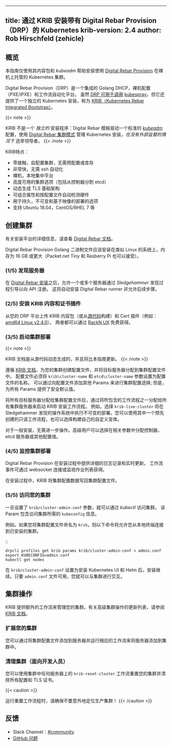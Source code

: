 <!--
title: Installing Kubernetes with Digital Rebar Provision (DRP) via KRIB
krib-version: 2.4
author: Rob Hirschfeld (zehicle)
-->
---
title: 通过 KRIB 安装带有 Digital Rebar Provision（DRP）的 Kubernetes
krib-version: 2.4
author: Rob Hirschfeld (zehicle)
---

<!--
## Overview
-->
## 概览

<!--
This guide helps to install a Kubernetes cluster hosted on bare metal with [Digital Rebar Provision](https://github.com/digitalrebar/provision) using only its Content packages and *kubeadm*. 
-->
本指南仅使用其内容包和 *kubeadm* 帮助安装使用 [Digital Rebar Provision](https://github.com/digitalrebar/provision) 在裸机上托管的 Kubernetes 集群。

<!--
Digital Rebar Provision (DRP) is an integrated Golang DHCP, bare metal provisioning (PXE/iPXE) and workflow automation platform. While [DRP can be used to invoke](https://provision.readthedocs.io/en/tip/doc/integrations/ansible.html) [kubespray](../kubespray), it also offers a self-contained Kubernetes installation known as [KRIB (Kubernetes Rebar Integrated Bootstrap)](https://github.com/digitalrebar/provision-content/tree/master/krib).
-->
Digital Rebar Provision（DRP）是一个集成的 Golang DHCP，裸机配置（PXE/iPXE）和工作流自动化平台。 虽然 [DRP 可用于调用](https://provision.readthedocs.io/en/tip/doc/integrations/ansible.html) [kubespray](../kubespray)，但它还提供了一个独立的 Kubernetes 安装，称为 [KRIB（Kubernetes Rebar Integrated Bootstrap）](https://github.com/digitalrebar/provision-content/tree/master/krib)。

{{< note >}}
<!--
KRIB is not a _stand-alone_ installer: Digital Rebar templates drive a standard *[kubeadm](/docs/admin/kubeadm/)* configuration that manages the Kubernetes installation with the [Digital Rebar cluster pattern](https://provision.readthedocs.io/en/tip/doc/arch/cluster.html#rs-cluster-pattern) to elect leaders _without external supervision_.
-->
KRIB 不是一个 _独立的_ 安装程序：Digital Rebar 模板驱动一个标准的 *[kubeadm](/docs/admin/kubeadm/)* 配置，使用 [Digital Rebar 集群模式](https://provision.readthedocs.io/en/tip/doc/arch/cluster.html#rs-cluster-pattern) 管理 Kubernetes 安装，_在没有外部监督的情况下_ 选举领导者。
{{< /note >}}

<!--
KRIB features:

* zero-touch, self-configuring cluster without pre-configuration or inventory
* very fast, no-ssh required automation
* bare metal, on-premises focused platform
* highly available cluster options (including splitting etcd from the controllers)
* dynamic generation of a TLS infrastructure
* composable attributes and automatic detection of hardware by profile
* options for persistent, immutable and image-based deployments
* support for Ubuntu 18.04, CentOS/RHEL 7 and others
-->
KRIB特点：

* 零接触，自配置集群，无需预配置或库存
* 非常快，无需 ssh 自动化
* 裸机，本地集中平台
* 高度可用的集群选项（包括从控制器分割 etcd）
* 动态生成 TLS 基础架构
* 可组合属性和按配置文件自动检测硬件
* 用于持久，不可变和基于映像的部署的选项
* 支持 Ubuntu 18.04，CentOS/RHEL 7 等

<!--
## Creating a cluster
-->
## 创建集群

<!--
Review [Digital Rebar documentation](https://https://provision.readthedocs.io/en/tip/README.html) for details about installing the platform.
-->
有关安装平台的详细信息，请查看 [Digital Rebar 文档](https://https://provision.readthedocs.io/en/tip/README.html)。

<!--
The Digital Rebar Provision Golang binary should be installed on a Linux-like system with 16 GB of RAM or larger (Packet.net Tiny and Rasberry Pi are also acceptable).
-->
Digital Rebar Provision Golang 二进制文件应该安装在类似 Linux 的系统上，内存为 16 GB 或更大（Packet.net Tiny 和 Rasberry Pi 也可以接受）。

<!--
### (1/5) Discover servers
-->
### (1/5) 发现服务器

<!--
Following the [Digital Rebar installation](https://provision.readthedocs.io/en/tip/doc/quickstart.html), allow one or more servers to boot through the _Sledgehammer_ discovery process to register with the API. This will automatically install the Digital Rebar runner and to allow for next steps.
-->
在 [Digital Rebar 安装](https://provision.readthedocs.io/en/tip/doc/quickstart.html)之后，允许一个或多个服务器通过 _Sledgehammer_ 发现过程引导以向 API 注册。 这将自动安装 Digital Rebar runner 并允许后续步骤。

<!--
### (2/5) Install KRIB Content and Certificate Plugin
-->
### (2/5) 安装 KRIB 内容和证书插件

<!--
Upload the KRIB Content bundle (or build from [source](https://github.com/digitalrebar/provision-content/tree/master/krib)) and the Cert Plugin for your DRP platform (e.g.: [amd64 Linux v2.4.0](https://s3-us-west-2.amazonaws.com/rebar-catalog/certs/v2.4.0-0-02301d35f9f664d6c81d904c92a9c81d3fd41d2c/amd64/linux/certs)). Both are freely available via the [RackN UX](https://portal.rackn.io).
-->
从您的 DRP 平台上传 KRIB 内容包（或从[源代码](https://github.com/digitalrebar/provision-content/tree/master/krib)构建）和 Cert 插件（例如：[amd64 Linux v2.4.0](https://s3-us-west-2.amazonaws.com/rebar-catalog/certs/v2.4.0-0-02301d35f9f664d6c81d904c92a9c81d3fd41d2c/amd64/linux/certs)）。 两者都可以通过 [RackN UX](https://portal.rackn.io) 免费获得。

<!--
### (3/5) Start your cluster deployment
-->
### (3/5) 启动集群部署

{{< note >}}
<!--
KRIB documentation is dynamically generated from the source and will be more up to date than this guide.
-->
KRIB 文档是从源代码动态生成的，并且将比本指南更新。
{{< /note >}}

<!--
Following the [KRIB documentation](https://provision.readthedocs.io/en/tip/doc/content-packages/krib.html), create a Profile for your cluster and assign your target servers into the cluster Profile. The Profile must set `krib\cluster-name` and `etcd\cluster-name` Params to be the name of the Profile. Cluster configuration choices can be made by adding additional Params to the Profile; however, safe defaults are provided for all Params.
-->
遵循 [KRIB 文档](https://provision.readthedocs.io/en/tip/doc/content-packages/krib.html)，为您的集群创建配置文件，并将目标服务器分配到集群配置文件中。 配置文件必须将 `krib\cluster-name` 和 `etcd\cluster-name` 参数设置为配置文件的名称。 可以通过向配置文件添加其他 Params 来进行集群配置选择; 但是，为所有 Params 提供了安全默认值。

<!--
Once all target servers are assigned to the cluster Profile, start a KRIB installation Workflow by assigning one of the included Workflows to all cluster servers. For example, selecting `krib-live-cluster` will perform an immutable deployment into the Sledgehammer discovery operating system. You may use one of the pre-created read-only Workflows or choose to build your own custom variation.
-->
将所有目标服务器分配给集群配置文件后，通过将所包含的工作流程之一分配给所有集群服务器来启动 KRIB 安装工作流程。 例如，选择 `krib-live-cluster` 将在 Sledgehammer 发现的操作系统中执行不可变的部署。您可以使用其中一个预先创建的只读工作流程，也可以选择构建自己的自定义变体。

<!--
For basic installs, no further action is required. Advanced users may choose to assign the controllers, etcd servers or other configuration values in the relevant Params.
-->
对于一般安装，无需进一步操作。高级用户可以选择在相关参数中分配控制器，etcd 服务器或其他配置值。

<!--
### (4/5) Monitor your cluster deployment
-->
### (4/5) 监控集群部署

<!--
Digital Rebar Provision provides detailed logging and live updates during the installation process. Workflow events are available via a websocket connection or monitoring the Jobs list.

During the installation, KRIB writes cluster configuration data back into the cluster Profile.
-->
Digital Rebar Provision 在安装过程中提供详细的日志记录和实时更新。 工作流事件可通过 websocket 连接或监视作业列表获得。

在安装过程中，KRIB 将集群配置数据写回集群配置文件。

<!--
### (5/5) Access your cluster
-->
### (5/5) 访问您的集群

<!--
The cluster is available for access via *kubectl* once the `krib/cluster-admin-conf` Param has been set. This Param contains the `kubeconfig` information necessary to access the cluster. 

For example, if you named the cluster Profile `krib` then the following commands would allow you to connect to the installed cluster from your local terminal.
-->
一旦设置了 `krib/cluster-admin-conf` 参数，就可以通过 *kubectl* 访问集群。 该 Param 包含访问集群所需的 `kubeconfig` 信息。

例如，如果您将集群配置文件命名为 `krib`，则以下命令将允许您从本地终端连接到已安装的集群。

  ::

    drpcli profiles get krib params krib/cluster-admin-conf > admin.conf
    export KUBECONFIG=admin.conf
    kubectl get nodes

<!--
The installation continues after the `krib/cluster-admin-conf` is set to install the Kubernetes UI and Helm. You may interact with the cluster as soon as the `admin.conf` file is available.
-->
在 `krib/cluster-admin-conf` 设置为安装 Kubernetes UI 和 Helm 后，安装继续。只要 `admin.conf` 文件可用，您就可以与集群进行交互。

<!--
## Cluster operations
-->
## 集群操作

<!--
KRIB provides additional Workflows to manage your cluster. Please see the [KRIB documentation](https://provision.readthedocs.io/en/tip/doc/content-packages/krib.html) for an updated list of advanced cluster operations.
-->
KRIB 提供额外的工作流来管理您的集群。有关高级集群操作的更新列表，请参阅 [KRIB 文档](https://provision.readthedocs.io/en/tip/doc/content-packages/krib.html)。

<!--
### Scale your cluster
-->
### 扩展您的集群

<!--
You can add servers into your cluster by adding the cluster Profile to the server and running the appropriate Workflow.
-->
您可以通过将集群配置文件添加到服务器并运行相应的工作流来将服务器添加到集群中。

<!--
### Cleanup your cluster (for developers)
-->
### 清理集群（面向开发人员）

<!--
You can reset your cluster and wipe out all configuration and TLS certificates using the `krib-reset-cluster` Workflow on any of the servers in the cluster.
-->
您可以使用集群中任何服务器上的 `krib-reset-cluster` 工作流重置您的集群并清除所有配置和 TLS 证书。

{{< caution >}}
<!--
When running the reset Workflow, be sure not to accidentally target your production cluster!
-->
运行重置工作流程时，请确保不要意外地定位生产集群！
{{< /caution >}}

<!--
## Feedback
-->
## 反馈

<!--
* Slack Channel: [#community](https://rackn.slack.com/messages/community/)
* [GitHub Issues](https://github.com/digital/provision/issues)
-->
* Slack Channel：[#community](https://rackn.slack.com/messages/community/)
* [GitHub 问题](https://github.com/digital/provision/issues)
